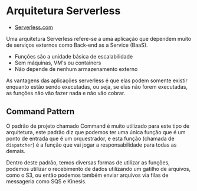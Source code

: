 # Arquitetura Serverless

- [Serverless.com](https://serverless.com)

Uma arquitetura Serverless refere-se a uma aplicação que dependem muito de serviços externos como Back-end as a Service (BaaS).

- Funções são a unidade básica de escalabilidade
- Sem máquinas, VM's ou containers
- Não depende de nenhum armazenamento externo

As vantagens das aplicações serverless é que elas podem somente existir enquanto estão sendo executadas, ou seja, se elas não forem executadas, as
funções não vão fazer nada e não vão cobrar.

## Command Pattern

O padrão de projeto chamado Command é muito utilizado para este tipo de arquitetura, este padrão diz que podemos ter uma única função que é um ponto
de entrada que é um orquestrador, e esta função (chamada de `dispatcher`) é a função que vai jogar a responsabilidade para todas as demais.

Dentro deste padrão, temos diversas formas de utilizar as funções, podemos utilizar o recebimento de dados utilizando um gatilho de arquivos, como o
S3, ou então podemos também enviar arquivos via filas de messageria como SQS e Kinesis.
